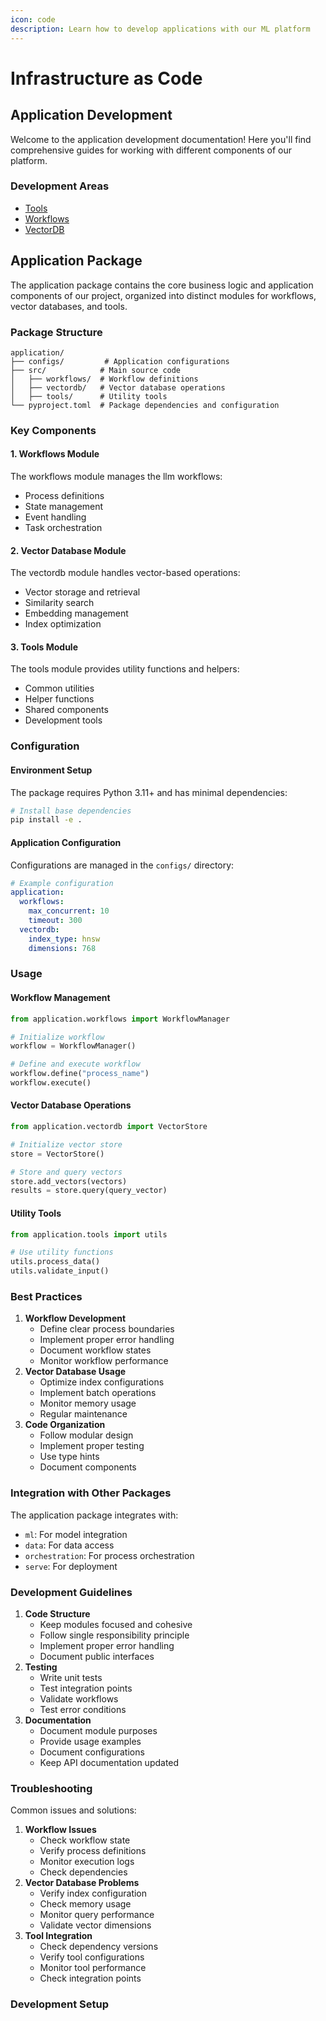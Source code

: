 ```yaml
---
icon: code
description: Learn how to develop applications with our ML platform
---
```


# Infrastructure as Code

## Application Development

Welcome to the application development documentation! Here you'll find comprehensive guides for working with different components of our platform.

### Development Areas

* [Tools](../how-to/development/app/TOOLS/)
* [Workflows](../how-to/development/app/WORKFLOWS/)
* [VectorDB](../how-to/development/app/VECTORDB/)

## Application Package

The application package contains the core business logic and application components of our project, organized into distinct modules for workflows, vector databases, and tools.

### Package Structure

```
application/
├── configs/         # Application configurations
├── src/            # Main source code
│   ├── workflows/  # Workflow definitions
│   ├── vectordb/   # Vector database operations
│   ├── tools/      # Utility tools
└── pyproject.toml  # Package dependencies and configuration
```

### Key Components

#### 1. Workflows Module

The workflows module manages the llm workflows:

* Process definitions
* State management
* Event handling
* Task orchestration

#### 2. Vector Database Module

The vectordb module handles vector-based operations:

* Vector storage and retrieval
* Similarity search
* Embedding management
* Index optimization

#### 3. Tools Module

The tools module provides utility functions and helpers:

* Common utilities
* Helper functions
* Shared components
* Development tools

### Configuration

#### Environment Setup

The package requires Python 3.11+ and has minimal dependencies:

```bash
# Install base dependencies
pip install -e .
```

#### Application Configuration

Configurations are managed in the `configs/` directory:

```yaml
# Example configuration
application:
  workflows:
    max_concurrent: 10
    timeout: 300
  vectordb:
    index_type: hnsw
    dimensions: 768
```

### Usage

#### Workflow Management

```python
from application.workflows import WorkflowManager

# Initialize workflow
workflow = WorkflowManager()

# Define and execute workflow
workflow.define("process_name")
workflow.execute()
```

#### Vector Database Operations

```python
from application.vectordb import VectorStore

# Initialize vector store
store = VectorStore()

# Store and query vectors
store.add_vectors(vectors)
results = store.query(query_vector)
```

#### Utility Tools

```python
from application.tools import utils

# Use utility functions
utils.process_data()
utils.validate_input()
```

### Best Practices

1. **Workflow Development**
   * Define clear process boundaries
   * Implement proper error handling
   * Document workflow states
   * Monitor workflow performance
2. **Vector Database Usage**
   * Optimize index configurations
   * Implement batch operations
   * Monitor memory usage
   * Regular maintenance
3. **Code Organization**
   * Follow modular design
   * Implement proper testing
   * Use type hints
   * Document components

### Integration with Other Packages

The application package integrates with:

* `ml`: For model integration
* `data`: For data access
* `orchestration`: For process orchestration
* `serve`: For deployment

### Development Guidelines

1. **Code Structure**
   * Keep modules focused and cohesive
   * Follow single responsibility principle
   * Implement proper error handling
   * Document public interfaces
2. **Testing**
   * Write unit tests
   * Test integration points
   * Validate workflows
   * Test error conditions
3. **Documentation**
   * Document module purposes
   * Provide usage examples
   * Document configurations
   * Keep API documentation updated

### Troubleshooting

Common issues and solutions:

1. **Workflow Issues**
   * Check workflow state
   * Verify process definitions
   * Monitor execution logs
   * Check dependencies
2. **Vector Database Problems**
   * Verify index configuration
   * Check memory usage
   * Monitor query performance
   * Validate vector dimensions
3. **Tool Integration**
   * Check dependency versions
   * Verify tool configurations
   * Monitor tool performance
   * Check integration points

### Development Setup
